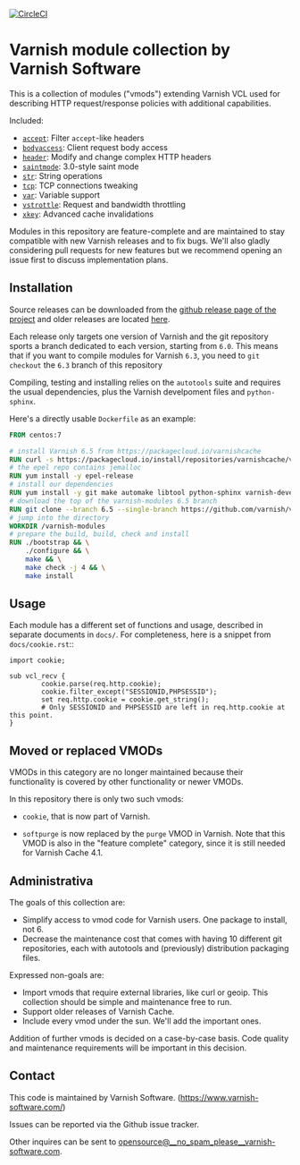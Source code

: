 [![CircleCI](https://circleci.com/gh/varnish/varnish-modules/tree/master.svg?style=svg)](https://app.circleci.com/pipelines/github/varnish/varnish-modules?branch=master)

# Varnish module collection by Varnish Software

This is a collection of modules ("vmods") extending Varnish VCL used for
describing HTTP request/response policies with additional capabilities.

Included:

* [`accept`](src/vmod_accept.vcc): Filter `accept`-like headers
* [`bodyaccess`](src/vmod_bodyaccess.vcc): Client request body access
* [`header`](src/vmod_header.vcc): Modify and change complex HTTP headers
* [`saintmode`](src/vmod_saintmode.vcc): 3.0-style saint mode
* [`str`](src/vmod_str.vcc): String operations
* [`tcp`](src/vmod_tcp.vcc): TCP connections tweaking
* [`var`](src/vmod_var.vcc): Variable support
* [`vstrottle`](src/vmod_vsthrottle.vcc): Request and bandwidth throttling
* [`xkey`](src/vmod_xkey.vcc): Advanced cache invalidations

Modules in this repository are feature-complete and are maintained to stay
compatible with new Varnish releases and to fix bugs.  We'll also gladly
considering pull requests for new features but we recommend opening an issue
first to discuss implementation plans.

## Installation

Source releases can be downloaded from the [github release page of the project](https://github.com/varnish/varnish-modules/releases)
and older releases are located [here](https://download.varnish-software.com/varnish-modules/).

Each release only targets one version of Varnish and the git repository sports a
branch dedicated to each version, starting from `6.0`. This means that if you
want to compile modules for Varnish `6.3`, you need to `git checkout` the `6.3`
branch of this repository

Compiling, testing and installing relies on the `autotools` suite and requires
the usual dependencies, plus the Varnish develpoment files and `python-sphinx`.

Here's a directly usable `Dockerfile` as an example:

``` dockerfile
FROM centos:7

# install Varnish 6.5 from https://packagecloud.io/varnishcache
RUN curl -s https://packagecloud.io/install/repositories/varnishcache/varnish65/script.rpm.sh | bash
# the epel repo contains jemalloc
RUN yum install -y epel-release
# install our dependencies
RUN yum install -y git make automake libtool python-sphinx varnish-devel
# download the top of the varnish-modules 6.5 branch
RUN git clone --branch 6.5 --single-branch https://github.com/varnish/varnish-modules.git
# jump into the directory
WORKDIR /varnish-modules
# prepare the build, build, check and install
RUN ./bootstrap && \
    ./configure && \
    make && \
    make check -j 4 && \
    make install
```

## Usage

Each module has a different set of functions and usage, described in
separate documents in `docs/`. For completeness, here is a snippet from
`docs/cookie.rst`::

    import cookie;

    sub vcl_recv {
            cookie.parse(req.http.cookie);
            cookie.filter_except("SESSIONID,PHPSESSID");
            set req.http.cookie = cookie.get_string();
            # Only SESSIONID and PHPSESSID are left in req.http.cookie at this point.
    }


## Moved or replaced VMODs

VMODs in this category are no longer maintained because their
functionality is covered by other functionality or newer VMODs.

In this repository there is only two such vmods:

* ``cookie``, that is now part of Varnish.

* ``softpurge`` is now replaced by the ``purge`` VMOD in Varnish.
  Note that this VMOD is also in the "feature complete" category,
  since it is still needed for Varnish Cache 4.1.

## Administrativa

The goals of this collection are:

* Simplify access to vmod code for Varnish users. One package to install, not 6.
* Decrease the maintenance cost that comes with having 10 different git
  repositories, each with autotools and (previously) distribution packaging files.

Expressed non-goals are:

* Import vmods that require external libraries, like curl or geoip. This
  collection should be simple and maintenance free to run.
* Support older releases of Varnish Cache.
* Include every vmod under the sun. We'll add the important ones.

Addition of further vmods is decided on a case-by-case basis. Code quality and
maintenance requirements will be important in this decision.


## Contact

This code is maintained by Varnish Software. (https://www.varnish-software.com/)

Issues can be reported via the Github issue tracker.

Other inquires can be sent to opensource@__no_spam_please__varnish-software.com.

